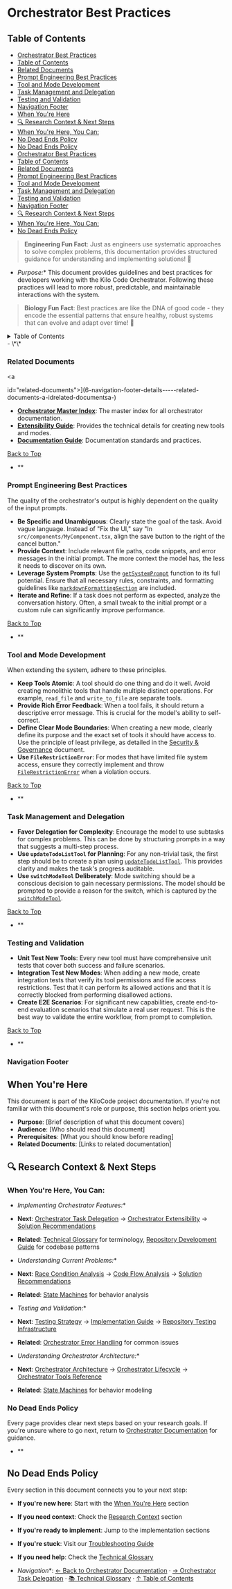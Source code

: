 # Orchestrator Best Practices

## Table of Contents

* [Orchestrator Best Practices](#orchestrator-best-practices)
* [Table of Contents](#table-of-contents)
* [Related Documents](#related-documents)
* [Prompt Engineering Best Practices](#prompt-engineering-best-practices)
* [Tool and Mode Development](#tool-and-mode-development)
* [Task Management and Delegation](#task-management-and-delegation)
* [Testing and Validation](#testing-and-validation)
* [Navigation Footer](#navigation-footer)
* [When You're Here](#when-youre-here)
* [🔍 Research Context & Next Steps](#-research-context--next-steps)
* [When You're Here, You Can:](#when-youre-here-you-can)
* [No Dead Ends Policy](#no-dead-ends-policy)
* [No Dead Ends Policy](#no-dead-ends-policy)
* [Orchestrator Best Practices](#orchestrator-best-practices)
* [Table of Contents](#table-of-contents)
* [Related Documents](#related-documents)
* [Prompt Engineering Best Practices](#prompt-engineering-best-practices)
* [Tool and Mode Development](#tool-and-mode-development)
* [Task Management and Delegation](#task-management-and-delegation)
* [Testing and Validation](#testing-and-validation)
* [Navigation Footer](#navigation-footer)
* [🔍 Research Context & Next Steps](#-research-context--next-steps)
* [When You're Here, You Can:](#when-youre-here-you-can)
* [No Dead Ends Policy](#no-dead-ends-policy)

> **Engineering Fun Fact**: Just as engineers use systematic approaches to solve complex problems,
> this documentation provides structured guidance for understanding and implementing solutions! 🔧

* *Purpose:*\* This document provides guidelines and best practices for developers working with the
  Kilo Code Orchestrator. Following these practices will lead to more robust, predictable, and
  maintainable interactions with the system.

> **Biology Fun Fact**: Best practices are like the DNA of good code - they encode the essential
> patterns that ensure healthy, robust systems that can evolve and adapt over time! 🧬

<details>
<summary>Table of Contents</summary>
- [1. Related Documents](#related-documents)
- [2. Prompt Engineering Best Practices](#prompt-engineering-best-practices)
- [3. Tool and Mode Development](#tool-and-mode-development)
- [4. Task Management and Delegation](#task-management-and-delegation)
- [5. Testing and Validation](#testing-and-validation)
- \[6. Navigation Footer

</details>
- \*\*

### Related Documents

\<a

id="related-documents"></a>]\(6-navigation-footer-details-----related-documents-a-idrelated-documentsa-)

* **[Orchestrator Master Index](../orchestrator/ORCHESTRATOR_INDEX.md)**: The master index for all
  orchestrator
  documentation.
* **[Extensibility Guide](ORCHESTRATOR_EXTENSIBILITY.md)**: Provides the technical details
  for creating new tools and modes.
* **[Documentation Guide](../../DOCUMENTATION_GUIDE.md)**: Documentation standards and practices.

[Back to Top](#orchestrator-best-practices)

* \*\*

### Prompt Engineering Best Practices

<a id="prompt-engineering-best-practices"></a>

The quality of the orchestrator's output is highly dependent on the quality of the input prompts.

* **Be Specific and Unambiguous**: Clearly state the goal of the task. Avoid vague language. Instead
  of "Fix the UI," say "In `src/components/MyComponent.tsx`, align the save button to the right of
  the cancel button."
* **Provide Context**: Include relevant file paths, code snippets, and error messages in the initial
  prompt. The more context the model has, the less it needs to discover on its own.
* **Leverage System Prompts**: Use the [`getSystemPrompt`](`[FILE_MOVED_OR_RENAMED]`#L2499) function
  to its full potential. Ensure that all necessary rules, constraints, and formatting guidelines
  like [`markdownFormattingSection`](../../src/core/prompts/sections/markdown-formatting.ts#L1) are
  included.
* **Iterate and Refine**: If a task does not perform as expected, analyze the conversation history.
  Often, a small tweak to the initial prompt or a custom rule can significantly improve performance.

[Back to Top](#orchestrator-best-practices)

* \*\*

### Tool and Mode Development

<a id="tool-and-mode-development"></a>

When extending the system, adhere to these principles.

* **Keep Tools Atomic**: A tool should do one thing and do it well. Avoid creating monolithic tools
  that handle multiple distinct operations. For example, `read_file` and `write_to_file` are
  separate tools.
* **Provide Rich Error Feedback**: When a tool fails, it should return a descriptive error message.
  This is crucial for the model's ability to self-correct.
* **Define Clear Mode Boundaries**: When creating a new mode, clearly define its purpose and the
  exact set of tools it should have access to. Use the principle of least privilege, as detailed in
  the [Security & Governance](ORCHESTRATOR_SECURITY_GOVERNANCE.md) document.
* **Use `FileRestrictionError`**: For modes that have limited file system access, ensure they
  correctly implement and throw [`FileRestrictionError`](`[FILE_MOVED_OR_RENAMED]`#L157) when a
  violation occurs.

[Back to Top](#orchestrator-best-practices)

* \*\*

### Task Management and Delegation

<a id="task-management-and-delegation"></a>

* **Favor Delegation for Complexity**: Encourage the model to use subtasks for complex problems.
  This can be done by structuring prompts in a way that suggests a multi-step process.
* **Use `updateTodoListTool` for Planning**: For any non-trivial task, the first step should be to
  create a plan using [`updateTodoListTool`](../../src/core/tools/updateTodoListTool.ts#L156). This
  provides clarity and makes the task's progress auditable.
* **Use `switchModeTool` Deliberately**: Mode switching should be a conscious decision to gain
  necessary permissions. The model should be prompted to provide a reason for the switch, which is
  captured by the [`switchModeTool`](../../src/core/tools/switchModeTool.ts#L8).

[Back to Top](#orchestrator-best-practices)

* \*\*

### Testing and Validation

<a id="testing-and-validation"></a>

* **Unit Test New Tools**: Every new tool must have comprehensive unit tests that cover both success
  and failure scenarios.
* **Integration Test New Modes**: When adding a new mode, create integration tests that verify its
  tool permissions and file access restrictions. Test that it can perform its allowed actions and
  that it is correctly blocked from performing disallowed actions.
* **Create E2E Scenarios**: For significant new capabilities, create end-to-end evaluation scenarios
  that simulate a real user request. This is the best way to validate the entire workflow, from
  prompt to completion.

[Back to Top](#orchestrator-best-practices)

* \*\*

### Navigation Footer

<a id="navigation-footer"></a>

## When You're Here

This document is part of the KiloCode project documentation. If you're not familiar with this
document's role or purpose, this section helps orient you.

* **Purpose**: \[Brief description of what this document covers]
* **Audience**: \[Who should read this document]
* **Prerequisites**: \[What you should know before reading]
* **Related Documents**: \[Links to related documentation]

## 🔍 Research Context & Next Steps

### When You're Here, You Can:

* *Implementing Orchestrator Features:*\*

* **Next**: [Orchestrator Task Delegation](ORCHESTRATOR_TASK_DELEGATION.md) →
  [Orchestrator Extensibility](ORCHESTRATOR_EXTENSIBILITY.md) →
  [Solution Recommendations](SOLUTION_RECOMMENDATIONS.md)

* **Related**: [Technical Glossary](../../GLOSSARY.md) for terminology,
  [Repository Development Guide](GETTING_STARTED.md) for codebase
  patterns

* *Understanding Current Problems:*\*

* **Next**: [Race Condition Analysis](../README.md) →
  [Code Flow Analysis](CODE_FLOW_ANALYSIS.md) →
  [Solution Recommendations](SOLUTION_RECOMMENDATIONS.md)

* **Related**: [State Machines](../README.md) for behavior analysis

* *Testing and Validation:*\*

* **Next**: [Testing Strategy](../../testing/TESTING_STRATEGY.md) →
  [Implementation Guide](../architecture/API_DUPLICATION_DEBUG_IMPLEMENTATION.md) →
  [Repository Testing Infrastructure](../../testing/TESTING_STRATEGY.md)

* **Related**: [Orchestrator Error Handling](ORCHESTRATOR_ERROR_HANDLING.md) for common issues

* *Understanding Orchestrator Architecture:*\*

* **Next**: [Orchestrator Architecture](ORCHESTRATOR_ARCHITECTURE.md) →
  [Orchestrator Lifecycle](ORCHESTRATOR_LIFECYCLE.md) →
  [Orchestrator Tools Reference](ORCHESTRATOR_TOOLS_REFERENCE.md)

* **Related**: [State Machines](../README.md) for behavior modeling

### No Dead Ends Policy

Every page provides clear next steps based on your research goals. If you're unsure where to go
next, return to [Orchestrator Documentation](README.md) for guidance.

* \*\*

## No Dead Ends Policy

Every section in this document connects you to your next step:

* **If you're new here**: Start with the [When You're Here](#when-youre-here) section

* **If you need context**: Check the [Research Context](#research-context) section

* **If you're ready to implement**: Jump to the implementation sections

* **If you're stuck**: Visit our [Troubleshooting Guide](../../tools/TROUBLESHOOTING_GUIDE.md)

* **If you need help**: Check the [Technical Glossary](../../GLOSSARY.md)

* *Navigation*\*: [← Back to Orchestrator Documentation](README.md) ·
  [→ Orchestrator Task Delegation](ORCHESTRATOR_TASK_DELEGATION.md) ·
  [📚 Technical Glossary](../../GLOSSARY.md) · [↑ Table of Contents](#-research-context--next-steps)

